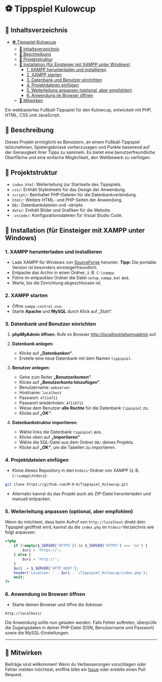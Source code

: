 # ⚽ Tippspiel Kulowcup

## 📝 Inhaltsverzeichnis
- [⚽ Tippspiel Kulowcup](#-tippspiel-kulowcup)
  - [📝 Inhaltsverzeichnis](#-inhaltsverzeichnis)
  - [📝 Beschreibung](#-beschreibung)
  - [📁 Projektstruktur](#-projektstruktur)
  - [🚀 Installation (für Einsteiger mit XAMPP unter Windows)](#-installation-für-einsteiger-mit-xampp-unter-windows)
    - [1. XAMPP herunterladen und installieren](#1-xampp-herunterladen-und-installieren)
    - [2. XAMPP starten](#2-xampp-starten)
    - [3. Datenbank und Benutzer einrichten](#3-datenbank-und-benutzer-einrichten)
    - [4. Projektdateien einfügen](#4-projektdateien-einfügen)
    - [5. Weiterleitung anpassen (optional, aber empfohlen)](#5-weiterleitung-anpassen-optional-aber-empfohlen)
    - [6. Anwendung im Browser öffnen](#6-anwendung-im-browser-öffnen)
  - [🤝 Mitwirken](#-mitwirken)



Ein webbasiertes Fußball-Tippspiel für den Kulowcup, entwickelt mit PHP, HTML, CSS und JavaScript.

## 📝 Beschreibung

Dieses Projekt ermöglicht es Benutzern, an einem Fußball-Tippspiel teilzunehmen, Spielergebnisse vorherzusagen und Punkte basierend auf der Genauigkeit ihrer Tipps zu sammeln. Es bietet eine benutzerfreundliche Oberfläche und eine einfache Möglichkeit, den Wettbewerb zu verfolgen.

## 📁 Projektstruktur

* `index.html`: Weiterleitung zur Startseite des Tippspiels.
* `css/`: Enthält Stylesheets für das Design der Anwendung.
* `script/`: Beinhaltet PHP-Dateien für die Datenbankverbindung.
* `html/`: Weitere HTML- und PHP-Seiten der Anwendung.
* `DB/`: Datenbankdateien und -skripte.
* `data/`: Enthält Bilder und Grafiken für die Website.
* `.vscode/`: Konfigurationsdateien für Visual Studio Code.

## 🚀 Installation (für Einsteiger mit XAMPP unter Windows)

### 1. XAMPP herunterladen und installieren

* Lade XAMPP für Windows von [SourceForge](https://sourceforge.net/projects/xampp/files/) herunter.
  **Tipp:** Die portable Version ist besonders einsteigerfreundlich.
* Entpacke das Archiv in einen Ordner, z. B. `C:\xampp`.
* Führe im entpackten Ordner die Datei `setup_xampp.bat` aus.
* Warte, bis die Einrichtung abgeschlossen ist.

### 2. XAMPP starten

* Öffne `xampp-control.exe`.
* Starte **Apache** und **MySQL** durch Klick auf „Start“.

### 3. Datenbank und Benutzer einrichten

1. **phpMyAdmin öffnen:**
   Rufe im Browser [http://localhost/phpmyadmin](http://localhost/phpmyadmin) auf.

2. **Datenbank anlegen:**

   * Klicke auf **„Datenbanken“**.
   * Erstelle eine neue Datenbank mit dem Namen `tippspiel`.

3. **Benutzer anlegen:**

   * Gehe zum Reiter **„Benutzerkonten“**.
   * Klicke auf **„Benutzerkonto hinzufügen“**.
   * Benutzername: `webserver`
   * Hostname: `localhost`
   * Passwort: `47114711`
   * Passwort wiederholen: `47114711`
   * Weise dem Benutzer **alle Rechte** für die Datenbank `tippspiel` zu.
   * Klicke auf **„OK“**.

4. **Datenbankstruktur importieren:**

   * Wähle links die Datenbank `tippspiel` aus.
   * Klicke oben auf **„Importieren“**.
   * Wähle die SQL-Datei aus dem Ordner `DB/` deines Projekts.
   * Klicke auf **„OK“**, um die Tabellen zu importieren.

### 4. Projektdateien einfügen

* Klone dieses Repository in den `htdocs`-Ordner von XAMPP (z. B. `C:\xampp\htdocs`):

```bash
git clone https://github.com/M-0-K/Tippspiel_Kulowcup.git
```

* Alternativ kannst du das Projekt auch als ZIP-Datei herunterladen und manuell entpacken.

### 5. Weiterleitung anpassen (optional, aber empfohlen)

Wenn du möchtest, dass beim Aufruf von `http://localhost` direkt dein Tippspiel geöffnet wird, kannst du die `index.php` im `htdocs`-Verzeichnis wie folgt anpassen:

```php
<?php
	if (!empty($_SERVER['HTTPS']) && $_SERVER['HTTPS'] === 'on') {
		$uri = 'https://';
	} else {
		$uri = 'http://';
	}
	$uri .= $_SERVER['HTTP_HOST'];
	header('Location: ' . $uri . '/Tippspiel_Kulowcup/index.php');
	exit;
?>
```

### 6. Anwendung im Browser öffnen

* Starte deinen Browser und öffne die Adresse:

```
http://localhost/
```

Die Anwendung sollte nun geladen werden. Falls Fehler auftreten, überprüfe die Zugangsdaten in deiner PHP-Datei (DSN, Benutzername und Passwort) sowie die MySQL-Einstellungen.

---

## 🤝 Mitwirken

Beiträge sind willkommen! Wenn du Verbesserungen vorschlagen oder Fehler melden möchtest, eröffne bitte ein [Issue](https://github.com/M-0-K/Tippspiel_Kulowcup/issues) oder erstelle einen Pull Request.

